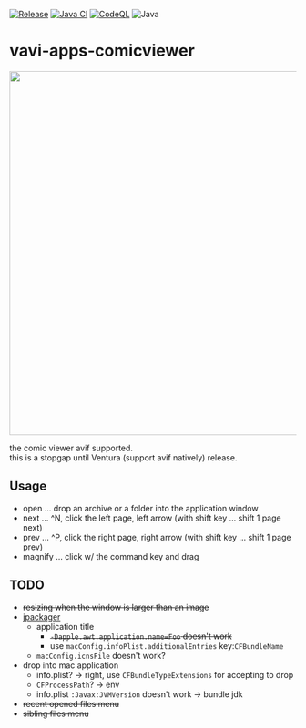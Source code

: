 [![Release](https://jitpack.io/v/umjammer/vavi-apps-comicviewer.svg)](https://jitpack.io/#umjammer/vavi-apps-comicviewer)
[![Java CI](https://github.com/umjammer/vavi-apps-comicviewer-avif/actions/workflows/maven.yml/badge.svg)](https://github.com/umjammer/vavi-apps-comicviewer-avif/actions/workflows/maven.yml)
[![CodeQL](https://github.com/umjammer/vavi-apps-comicviewer/actions/workflows/codeql-analysis.yml/badge.svg)](https://github.com/umjammer/vavi-apps-comicviewer/actions/workflows/codeql-analysis.yml)
![Java](https://img.shields.io/badge/Java-8-b07219)

# vavi-apps-comicviewer

<a href="https://brandmark.io/"><image src="https://repository-images.githubusercontent.com/534397011/27e695b5-6224-4edd-8fb8-d8dbf8bd14b8" width="640"/></a>

the comic viewer avif supported.<br/>
this is a stopgap until Ventura (support avif natively) release.

## Usage

 * open ... drop an archive or a folder into the application window
 * next ... ^N, click the left page, left arrow (with shift key ... shift 1 page next)
 * prev ... ^P, click the right page, right arrow (with shift key ... shift 1 page prev)
 * magnify ... click w/ the command key and drag

## TODO

 * ~~resizing when the window is larger than an image~~
 * [jpackager](https://github.com/fvarrui/JavaPackager)
   * application title
     * ~~`-Dapple.awt.application.name=Foo` doesn't work~~
     * use `macConfig.infoPlist.additionalEntries` key:`CFBundleName`
   * `macConfig.icnsFile` doesn't work?
 * drop into mac application
   * info.plist? -> right, use `CFBundleTypeExtensions` for accepting to drop
   * `CFProcessPath`? -> env
   * info.plist `:Javax:JVMVersion` doesn't work -> bundle jdk
 * ~~recent opened files menu~~
 * ~~sibling files menu~~
